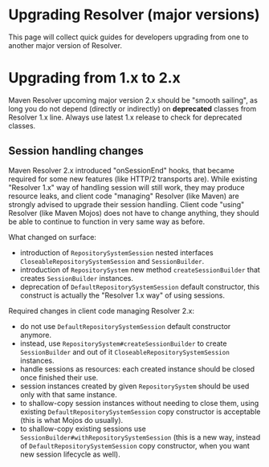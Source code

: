 # Upgrading Resolver (major versions)
<!---
 Licensed to the Apache Software Foundation (ASF) under one or more
 contributor license agreements.  See the NOTICE file distributed with
 this work for additional information regarding copyright ownership.
 The ASF licenses this file to You under the Apache License, Version 2.0
 (the "License"); you may not use this file except in compliance with
 the License.  You may obtain a copy of the License at

      http://www.apache.org/licenses/LICENSE-2.0

 Unless required by applicable law or agreed to in writing, software
 distributed under the License is distributed on an "AS IS" BASIS,
 WITHOUT WARRANTIES OR CONDITIONS OF ANY KIND, either express or implied.
 See the License for the specific language governing permissions and
 limitations under the License.
-->

This page will collect quick guides for developers upgrading from one to
another major version of Resolver.

# Upgrading from 1.x to 2.x

Maven Resolver upcoming major version 2.x should be "smooth sailing", as long you
do not depend (directly or indirectly) on **deprecated** classes from Resolver
1.x line. Always use latest 1.x release to check for deprecated classes.

## Session handling changes

Maven Resolver 2.x introduced "onSessionEnd" hooks, that became required for
some new features (like HTTP/2 transports are). While existing "Resolver 1.x"
way of handling session will still work, they may produce resource leaks,
and client code "managing" Resolver (like Maven) are strongly advised to upgrade
their session handling. Client code "using" Resolver (like Maven Mojos) 
does not have to change anything, they should be able to continue to 
function in very same way as before.

What changed on surface:
* introduction of `RepositorySystemSession` nested interfaces `CloseableRepositorySystemSession` and `SessionBuilder`.
* introduction of `RepositorySystem` new method `createSessionBuilder` that creates `SessionBuilder` instances.
* deprecation of `DefaultRepositorySystemSession` default constructor, this construct is actually the "Resolver 1.x way" of using sessions.

Required changes in client code managing Resolver 2.x:
* do not use `DefaultRepositorySystemSession` default constructor anymore.
* instead, use `RepositorySystem#createSessionBuilder` to create `SessionBuilder` and out of it `CloseableRepositorySystemSession` instances.
* handle sessions as resources: each created instance should be closed once finished their use.
* session instances created by given `RepositorySystem` should be used only with that same instance.
* to shallow-copy session instances without needing to close them, using existing `DefaultRepositorySystemSession` copy constructor is acceptable (this is what Mojos do usually).
* to shallow-copy existing sessions use `SessionBuilder#withRepositorySystemSession` (this is a new way, instead of `DefaultRepositorySystemSession` copy constructor, when you want new session lifecycle as well).
